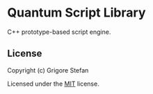 # Quantum Script Library

C++ prototype-based script engine.

## License

Copyright (c) Grigore Stefan

Licensed under the [MIT](LICENSE) license.
